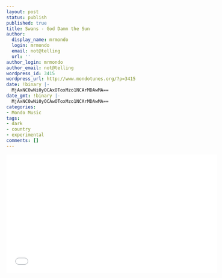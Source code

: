 ```yaml
---
layout: post
status: publish
published: true
title: Swans - God Damn the Sun
author:
  display_name: mrmondo
  login: mrmondo
  email: not@telling
  url: ''
author_login: mrmondo
author_email: not@telling
wordpress_id: 3415
wordpress_url: http://www.mondotunes.org/?p=3415
date: !binary |-
  MjAxNC0wNi0yOCAxOToxMzo1NCArMDAwMA==
date_gmt: !binary |-
  MjAxNC0wNi0yOCAwOToxMzo1NCArMDAwMA==
categories:
- Mondo Music
tags:
- dark
- country
- experimental
comments: []
---
```

<iframe width="560" height="315" src="//www.youtube.com/embed/5jpVtYQIols" frameborder="0"> </iframe>
